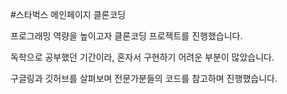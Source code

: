 #스타벅스 메인페이지 클론코딩


프로그래밍 역량을 높이고자 클론코딩 프로젝트를 진행했습니다.

독학으로 공부했던 기간이라, 혼자서 구현하기 어려운 부분이 많았습니다.

구글링과 깃허브를 살펴보며 전문가분들의 코드를 참고하며 진행했습니다.
